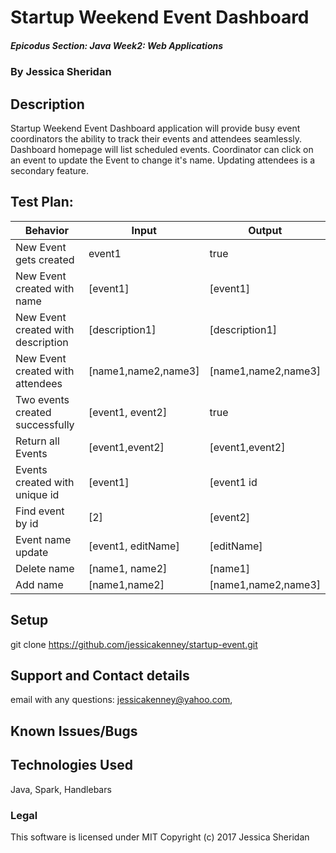 # Startup Weekend Event Dashboard 

##### Epicodus Section: Java Week2: Web Applications 

### By Jessica Sheridan

## Description

Startup Weekend Event Dashboard application will provide busy event coordinators
the ability to track their events and attendees seamlessly. Dashboard homepage
will list scheduled events. Coordinator can click on an event to update the Event
to change it's name. Updating attendees is a secondary feature. 

## Test Plan: 

| Behavior      | Input | Output |
| ------------- | ------------- | ------------- |
| New Event gets created| event1  | true |
| New Event created with name |[event1]|[event1]|
| New Event created with description |[description1] |[description1]|
| New Event created with attendees |[name1,name2,name3] | [name1,name2,name3] |
| Two events created successfully |[event1, event2] | true |
| Return all Events |[event1,event2] | [event1,event2]  |
| Events created with unique id  |[event1] | [event1 id |
| Find event by id  |[2] | [event2]|
| Event name update  |[event1, editName] | [editName] |
| Delete name  |[name1, name2] | [name1] |
| Add name  |[name1,name2] | [name1,name2,name3] |



## Setup
git clone https://github.com/jessicakenney/startup-event.git  

## Support and Contact details
email with any questions: jessicakenney@yahoo.com,

## Known Issues/Bugs

## Technologies Used
Java, Spark, Handlebars

### Legal
This software is licensed under MIT Copyright (c) 2017 Jessica Sheridan
